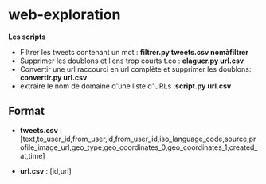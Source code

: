 # web-exploration


**Les scripts**

- Filtrer les tweets contenant un mot : **filtrer.py tweets.csv nomàfiltrer**
- Supprimer les doublons et liens trop courts t.co :  **elaguer.py url.csv**
- Convertir une url raccourci en url complète et supprimer les doublons: **convertir.py url.csv**
- extraire le nom de domaine d'une liste d'URLs :**script.py url.csv**

Format
--------------

- **tweets.csv** : [text,to_user_id,from_user,id,from_user_id,iso_language_code,source,profile_image_url,geo_type,geo_coordinates_0,geo_coordinates_1,created_at,time]

- **url.csv** : [id,url]

